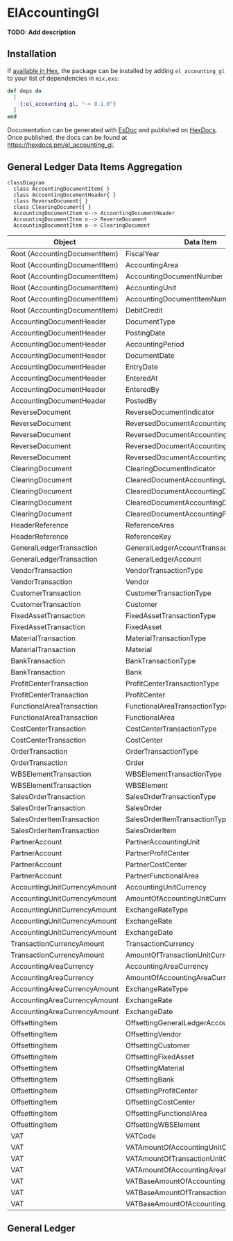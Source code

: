 # ElAccountingGl

**TODO: Add description**

## Installation

If [available in Hex](https://hex.pm/docs/publish), the package can be installed
by adding `el_accounting_gl` to your list of dependencies in `mix.exs`:

```elixir
def deps do
  [
    {:el_accounting_gl, "~> 0.1.0"}
  ]
end
```

Documentation can be generated with [ExDoc](https://github.com/elixir-lang/ex_doc)
and published on [HexDocs](https://hexdocs.pm). Once published, the docs can
be found at <https://hexdocs.pm/el_accounting_gl>.

## General Ledger Data Items Aggregation

```mermaid
classDiagram
  class AccountingDocumentItem{ }
  class AccountingDocumentHeader{ }
  class ReverseDocument{ }
  class ClearingDocument{ }
  AccountingDocumentItem o--> AccountingDocumentHeader
  AccountingDocumentItem o--> ReverseDocument
  AccountingDocumentItem o--> ClearingDocument

```

| Object | Data Item |
|--------|-----------|
| Root (AccountingDocumentItem)   | FiscalYear |
| Root (AccountingDocumentItem)   | AccountingArea |
| Root (AccountingDocumentItem)   | AccountingDocumentNumber |
| Root (AccountingDocumentItem)   | AccountingUnit |
| Root (AccountingDocumentItem)   | AccountingDocumentItemNumber |
| Root (AccountingDocumentItem) | DebitCredit |
| AccountingDocumentHeader | DocumentType |
| AccountingDocumentHeader | PostingDate |
| AccountingDocumentHeader   | AccountingPeriod |
| AccountingDocumentHeader | DocumentDate |
| AccountingDocumentHeader | EntryDate |
| AccountingDocumentHeader | EnteredAt |
| AccountingDocumentHeader | EnteredBy |
| AccountingDocumentHeader | PostedBy |
| ReverseDocument | ReverseDocumentIndicator |
| ReverseDocument | ReversedDocumentAccountingUnit |
| ReverseDocument | ReversedDocumentAccountingDocument |
| ReverseDocument | ReversedDocumentAccountingDocumentItem |
| ReverseDocument | ReversedDocumentAccountingPeriod |
| ClearingDocument | ClearingDocumentIndicator |
| ClearingDocument | ClearedDocumentAccountingUnit |
| ClearingDocument | ClearedDocumentAccountingDocument |
| ClearingDocument | ClearedDocumentAccountingDocumentItem |
| ClearingDocument | ClearedDocumentAccountingPeriod |
| HeaderReference | ReferenceArea |
| HeaderReference | ReferenceKey |
| GeneralLedgerTransaction | GeneralLedgerAccountTransactionType |
| GeneralLedgerTransaction | GeneralLedgerAccount |
| VendorTransaction | VendorTransactionType |
| VendorTransaction | Vendor |
| CustomerTransaction | CustomerTransactionType |
| CustomerTransaction | Customer |
| FixedAssetTransaction | FixedAssetTransactionType |
| FixedAssetTransaction | FixedAsset |
| MaterialTransaction | MaterialTransactionType |
| MaterialTransaction | Material |
| BankTransaction | BankTransactionType |
| BankTransaction | Bank |
| ProfitCenterTransaction | ProfitCenterTransactionType |
| ProfitCenterTransaction | ProfitCenter |
| FunctionalAreaTransaction | FunctionalAreaTransactionType |
| FunctionalAreaTransaction | FunctionalArea |
| CostCenterTransaction | CostCenterTransactionType |
| CostCenterTransaction | CostCenter |
| OrderTransaction | OrderTransactionType |
| OrderTransaction | Order |
| WBSElementTransaction | WBSElementTransactionType |
| WBSElementTransaction  | WBSElement |
| SalesOrderTransaction | SalesOrderTransactionType |
| SalesOrderTransaction | SalesOrder |
| SalesOrderItemTransaction | SalesOrderItemTransactionType |
| SalesOrderItemTransaction | SalesOrderItem |
| PartnerAccount | PartnerAccountingUnit |
| PartnerAccount | PartnerProfitCenter |
| PartnerAccount | PartnerCostCenter |
| PartnerAccount | PartnerFunctionalArea |
| AccountingUnitCurrencyAmount | AccountingUnitCurrency |
| AccountingUnitCurrencyAmount | AmountOfAccountingUnitCurrency |
| AccountingUnitCurrencyAmount | ExchangeRateType |
| AccountingUnitCurrencyAmount | ExchangeRate |
| AccountingUnitCurrencyAmount | ExchangeDate |
| TransactionCurrencyAmount | TransactionCurrency |
| TransactionCurrencyAmount | AmountOfTransactionUnitCurrency |
| AccountingAreaCurrency | AccountingAreaCurrency |
| AccountingAreaCurrency | AmountOfAccountingAreaCurrency |
| AccountingAreaCurrencyAmount | ExchangeRateType |
| AccountingAreaCurrencyAmount | ExchangeRate |
| AccountingAreaCurrencyAmount | ExchangeDate |
| OffsettingItem | OffsettingGeneralLedgerAccount |
| OffsettingItem | OffsettingVendor |
| OffsettingItem | OffsettingCustomer |
| OffsettingItem | OffsettingFixedAsset |
| OffsettingItem | OffsettingMaterial |
| OffsettingItem | OffsettingBank |
| OffsettingItem | OffsettingProfitCenter |
| OffsettingItem | OffsettingCostCenter |
| OffsettingItem | OffsettingFunctionalArea |
| OffsettingItem | OffsettingWBSElement |
| VAT | VATCode |
| VAT | VATAmountOfAccountingUnitCurrency |
| VAT | VATAmountOfTransactionUnitCurrency |
| VAT | VATAmountOfAccountingAreaCurrency |
| VAT | VATBaseAmountOfAccountingUnitCurrency |
| VAT | VATBaseAmountOfTransactionUnitCurrency |
| VAT | VATBaseAmountOfAccountingAreaCurrency |


## General Ledger 
